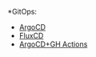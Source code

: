 *GitOps:
- [ArgoCD](https://github.com/adavarski/homelab)
- [FluxCD](https://github.com/adavarski/homelab-flux)
- [ArgoCD+GH Actions](https://github.com/adavarski/ArgoCD-GitOps-playground)
<!--
**adavarski/adavarski** is a ✨ _special_ ✨ repository because its `README.md` (this file) appears on your GitHub profile.

Here are some ideas to get you started:

- 🔭 I’m currently working on ...
- 🌱 I’m currently learning ...
- 👯 I’m looking to collaborate on ...
- 🤔 I’m looking for help with ...
- 💬 Ask me about ...
- 📫 How to reach me: ...
- 😄 Pronouns: ...
- ⚡ Fun fact: ...
-->
